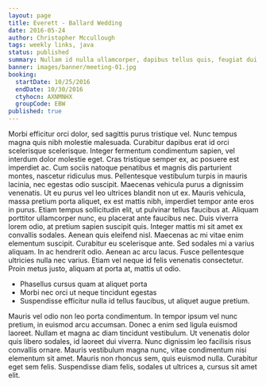 ```yaml
---
layout: page
title: Everett - Ballard Wedding
date: 2016-05-24
author: Christopher Mccullough
tags: weekly links, java
status: published
summary: Nullam id nulla ullamcorper, dapibus tellus quis, feugiat dui. Duis.
banner: images/banner/meeting-01.jpg
booking:
  startDate: 10/25/2016
  endDate: 10/30/2016
  ctyhocn: AXNMNHX
  groupCode: EBW
published: true
---
```

Morbi efficitur orci dolor, sed sagittis purus tristique vel. Nunc tempus magna quis nibh molestie malesuada. Curabitur dapibus erat id orci scelerisque scelerisque. Integer fermentum condimentum sapien, vel interdum dolor molestie eget. Cras tristique semper ex, ac posuere est imperdiet ac. Cum sociis natoque penatibus et magnis dis parturient montes, nascetur ridiculus mus. Pellentesque vestibulum turpis in mauris lacinia, nec egestas odio suscipit. Maecenas vehicula purus a dignissim venenatis. Ut eu purus vel leo ultrices blandit non ut ex. Mauris vehicula, massa pretium porta aliquet, ex est mattis nibh, imperdiet tempor ante eros in purus. Etiam tempus sollicitudin elit, ut pulvinar tellus faucibus at. Aliquam porttitor ullamcorper nunc, eu placerat ante faucibus nec. Duis viverra lorem odio, at pretium sapien suscipit quis.
Integer mattis mi sit amet ex convallis sodales. Aenean quis eleifend nisl. Maecenas ac mi vitae enim elementum suscipit. Curabitur eu scelerisque ante. Sed sodales mi a varius aliquam. In ac hendrerit odio. Aenean ac arcu lacus. Fusce pellentesque ultricies nulla nec varius. Etiam vel neque id felis venenatis consectetur. Proin metus justo, aliquam at porta at, mattis ut odio.

* Phasellus cursus quam at aliquet porta
* Morbi nec orci ut neque tincidunt egestas
* Suspendisse efficitur nulla id tellus faucibus, ut aliquet augue pretium.

Mauris vel odio non leo porta condimentum. In tempor ipsum vel nunc pretium, in euismod arcu accumsan. Donec a enim sed ligula euismod laoreet. Nullam et magna ac diam tincidunt vestibulum. Ut venenatis dolor quis libero sodales, id laoreet dui viverra. Nunc dignissim leo facilisis risus convallis ornare. Mauris vestibulum magna nunc, vitae condimentum nisi elementum sit amet. Mauris non rhoncus sem, quis euismod nulla. Curabitur eget sem felis. Suspendisse diam felis, sodales ut ultrices a, cursus sit amet elit.
